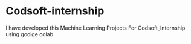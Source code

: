 # Codsoft-internship
I have developed this Machine Learning Projects For Codsoft_Internship using goolge colab
